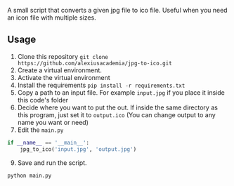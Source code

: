 A small script that converts a given jpg file to ico file. Useful when you need an icon file with multiple sizes.

## Usage

1. Clone this repository `git clone https://github.com/alexiusacademia/jpg-to-ico.git`
2. Create a virtual environment.
3. Activate the virtual environment
4. Install the requirements `pip install -r requirements.txt`
5. Copy a path to an input file. For example `input.jpg` if you place it inside this code's folder
6. Decide where you want to put the out. If inside the same directory as this program, just set it to `output.ico` (You can change output to any name you want or need)
7. Edit the `main.py`
```py
if __name__ == '__main__':
    jpg_to_ico('input.jpg', 'output.jpg')
```
9. Save and run the script.

```bash
python main.py
```
